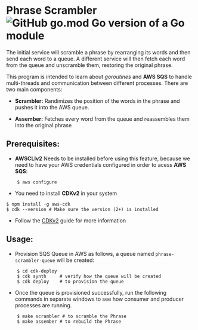 # **Phrase Scrambler** ![GitHub go.mod Go version of a Go module](https://img.shields.io/github/go-mod/go-version/gomods/athens.svg)


The initial service will scramble a phrase by rearranging its words and then send each word to a queue. A different service will then fetch each word from the queue and unscramble them, restoring the original phrase.


This program is intended to learn about *goroutines* and **AWS SQS** to handle multi-threads and communication between different processes.
There are two main components:

- **Scrambler:** Randimizes the position of the words in the phrase and pushes it into the AWS queue.

- **Assember:** Fetches every word from the queue and reassembles them into the original phrase

## **Prerequisites:**

- **AWSCLIv2** Needs to be installed before using this feature, because we need to have your AWS credentials configured in order to acess **AWS SQS**:

```shell
	$ aws configure
```

- You need to install **CDKv2** in your system

```shell
$ npm install -g aws-cdk
$ cdk --version # Make sure the version (2+) is installed
```

- Follow the [CDKv2](https://docs.aws.amazon.com/cdk/v2/guide/getting_started.html) guide for more information

## **Usage:**

- Provision SQS Queue in AWS as follows, a queue named `phrase-scrambler-queue` will be created:

```shell
	$ cd cdk-deploy 
	$ cdk synth 	# verify how the queue will be created
	$ cdk deploy	# to provision the queue
```

- Once the queue is provisioned successfully, run the following commands in separate windows to see how consumer and producer processes are running.

```shell
	$ make scrambler # to scramble the Phrase
	$ make assember # to rebuild the Phrase
```


